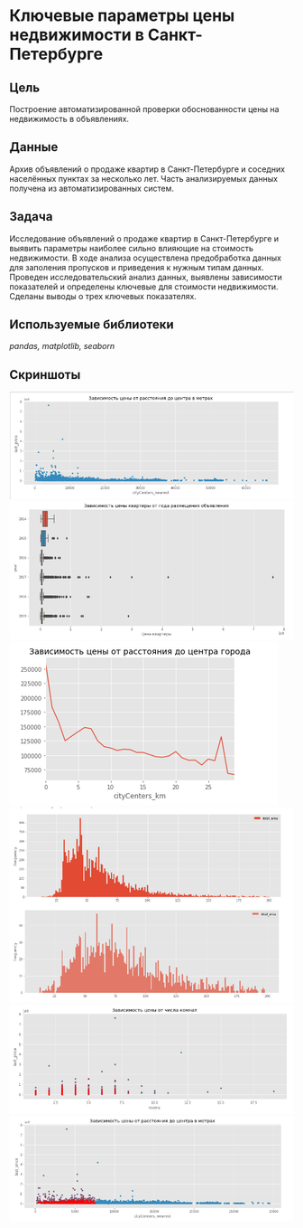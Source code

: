 # Ключевые параметры цены недвижимости в Санкт-Петербурге

## Цель
Построение автоматизированной проверки обоснованности цены на недвижимость в объявлениях.

## Данные

Архив объявлений о продаже квартир в Санкт-Петербурге и соседних населённых пунктах за несколько лет. Часть анализируемых данных получена из автоматизированных систем.

## Задача

Исследование объявлений о продаже квартир в Санкт-Петербурге и выявить параметры наиболее сильно влияющие на стоимость недвижимости.
В ходе анализа осуществлена предобработка данных для заполения пропусков и приведения к нужным типам данных. Проведен исследовательский анализ данных, выявлены зависимости показателей и определены ключевые для стоимости недвижимости. Сделаны выводы о трех ключевых показателях. 

## Используемые библиотеки
*pandas, matplotlib, seaborn*

## Скриншоты

![Рисунок_1](Снимок1.PNG)
![Рисунок_2](Снимок2.PNG)
![Рисунок_3](Снимок3.PNG)
![Рисунок_4](Снимок4.PNG)
![Рисунок_5](Снимок5.PNG)
![Рисунок_6](Снимок6.PNG)